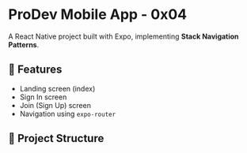 # ProDev Mobile App - 0x04

A React Native project built with Expo, implementing **Stack Navigation Patterns**.

## 🚀 Features
- Landing screen (index)
- Sign In screen
- Join (Sign Up) screen
- Navigation using `expo-router`

## 📂 Project Structure

